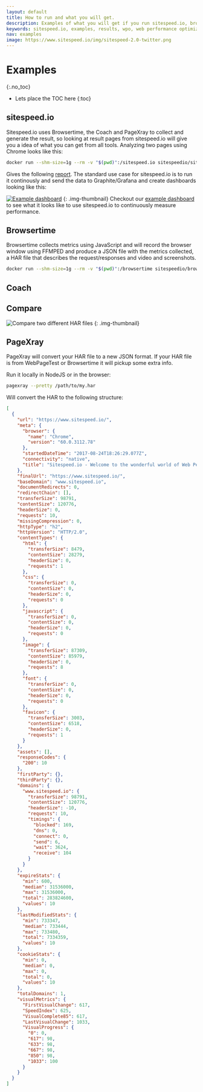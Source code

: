 ```yaml
---
layout: default
title: How to run and what you will get.
description: Examples of what you will get if you run sitespeed.io, browsertime, coach and PageXray.
keywords: sitespeed.io, examples, results, wpo, web performance optimization
nav: examples
image: https://www.sitespeed.io/img/sitespeed-2.0-twitter.png
---
```


# Examples
{:.no_toc}

* Lets place the TOC here
{:toc}

## sitespeed.io

Sitespeed.io uses Browsertime, the Coach and PageXray to collect and generate the result, so looking at result pages from sitespeed.io will give you a idea of what you can get from all tools. Analyzing two pages using Chrome looks like this:

~~~bash
docker run --shm-size=1g --rm -v "$(pwd)":/sitespeed.io sitespeedio/sitespeed.io -b chrome --video --speedIndex https://en.wikipedia.org/wiki/Main_Page https://en.wikipedia.org/wiki/Barack_Obama
~~~

Gives the following [report](https://examples.sitespeed.io/5.0/2017-04-24-04-44-04/). The standard use case for sitespeed.io is to run it continously and send the data to Graphite/Grafana and create dashboards looking like this:

[![Example dashboard]({{site.baseurl}}/img/examples/dashboard-examples.png)](https://dashboard.sitespeed.io/dashboard/db/page-summary?orgId=1)
{: .img-thumbnail}
Checkout our [example dashboard](https://dashboard.sitespeed.io/dashboard/db/page-summary?orgId=1) to see what it looks like to use sitespeed.io to continuously measure performance.

## Browsertime
Browsertime collects metrics using JavaScript and will record the browser window using FFMPED and produce a JSON file with the metrics collected, a HAR file that describes the request/responses and video and screenshots.

~~~bash
docker run --shm-size=1g --rm -v "$(pwd)":/browsertime sitespeedio/browsertime --video --speedIndex https://www.sitespeed.io/
~~~

## Coach

## Compare
![Compare two different HAR files](https://raw.githubusercontent.com/sitespeedio/compare/master/docs/img/compare.png)
{: .img-thumbnail}

## PageXray

PageXray will convert your HAR file to a new JSON format. If your HAR file is from WebPageTest or Browsertime it will pickup some extra info.

Run it locally in NodeJS or in the browser:

~~~bash
pagexray --pretty /path/to/my.har
~~~

Will convert the HAR to the following structure:

```json
[
  {
    "url": "https://www.sitespeed.io/",
    "meta": {
      "browser": {
        "name": "Chrome",
        "version": "60.0.3112.78"
      },
      "startedDateTime": "2017-08-24T18:26:29.077Z",
      "connectivity": "native",
      "title": "Sitespeed.io - Welcome to the wonderful world of Web Performance run 1"
    },
    "finalUrl": "https://www.sitespeed.io/",
    "baseDomain": "www.sitespeed.io",
    "documentRedirects": 0,
    "redirectChain": [],
    "transferSize": 98791,
    "contentSize": 120776,
    "headerSize": 0,
    "requests": 10,
    "missingCompression": 0,
    "httpType": "h2",
    "httpVersion": "HTTP/2.0",
    "contentTypes": {
      "html": {
        "transferSize": 8479,
        "contentSize": 28279,
        "headerSize": 0,
        "requests": 1
      },
      "css": {
        "transferSize": 0,
        "contentSize": 0,
        "headerSize": 0,
        "requests": 0
      },
      "javascript": {
        "transferSize": 0,
        "contentSize": 0,
        "headerSize": 0,
        "requests": 0
      },
      "image": {
        "transferSize": 87309,
        "contentSize": 85979,
        "headerSize": 0,
        "requests": 8
      },
      "font": {
        "transferSize": 0,
        "contentSize": 0,
        "headerSize": 0,
        "requests": 0
      },
      "favicon": {
        "transferSize": 3003,
        "contentSize": 6518,
        "headerSize": 0,
        "requests": 1
      }
    },
    "assets": [],
    "responseCodes": {
      "200": 10
    },
    "firstParty": {},
    "thirdParty": {},
    "domains": {
      "www.sitespeed.io": {
        "transferSize": 98791,
        "contentSize": 120776,
        "headerSize": -10,
        "requests": 10,
        "timings": {
          "blocked": 169,
          "dns": 0,
          "connect": 0,
          "send": 6,
          "wait": 3624,
          "receive": 104
        }
      }
    },
    "expireStats": {
      "min": 600,
      "median": 31536000,
      "max": 31536000,
      "total": 283824600,
      "values": 10
    },
    "lastModifiedStats": {
      "min": 733347,
      "median": 733444,
      "max": 733480,
      "total": 7334359,
      "values": 10
    },
    "cookieStats": {
      "min": 0,
      "median": 0,
      "max": 0,
      "total": 0,
      "values": 10
    },
    "totalDomains": 1,
    "visualMetrics": {
      "FirstVisualChange": 617,
      "SpeedIndex": 625,
      "VisualComplete85": 617,
      "LastVisualChange": 1033,
      "VisualProgress": {
        "0": 0,
        "617": 98,
        "633": 98,
        "667": 98,
        "850": 98,
        "1033": 100
      }
    }
  }
]
```
